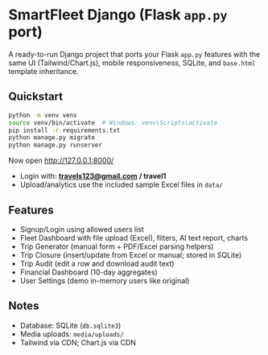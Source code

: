 # SmartFleet Django (Flask `app.py` port)

A ready-to-run Django project that ports your Flask `app.py` features with the same UI (Tailwind/Chart.js), mobile responsiveness, SQLite, and `base.html` template inheritance.

## Quickstart

```bash
python -m venv venv
source venv/bin/activate  # Windows: venv\Scripts\activate
pip install -r requirements.txt
python manage.py migrate
python manage.py runserver
```

Now open http://127.0.0.1:8000/

- Login with: **travels123@gmail.com / travel1**
- Upload/analytics use the included sample Excel files in `data/`

## Features
- Signup/Login using allowed users list
- Fleet Dashboard with file upload (Excel), filters, AI text report, charts
- Trip Generator (manual form + PDF/Excel parsing helpers)
- Trip Closure (insert/update from Excel or manual; stored in SQLite)
- Trip Audit (edit a row and download audit text)
- Financial Dashboard (10-day aggregates)
- User Settings (demo in-memory users like original)

## Notes
- Database: SQLite (`db.sqlite3`)
- Media uploads: `media/uploads/`
- Tailwind via CDN; Chart.js via CDN
